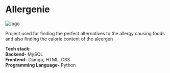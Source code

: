 # Allergenie
![logo](https://github.com/ShauryaChichra/Allergenie/assets/98745979/ee25931a-5741-427f-a9c6-82fd93a8f4f3)

Project used for finding the perfect alternatives to the allergy causing foods and also finding the calorie content of the aleergen
<br>

**Tech stack:** <br/>
**Backend-** MySQL <br/>
**Frontend-** Django, HTML, CSS <br/>
**Programming Language-** Python
